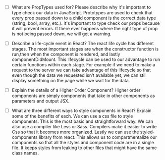 - [ ] What are PropTypes used for? Please describe why it's important to type check our data in JavaScript.
    Prototypes are used to check that every prop passed down to a child component is the correct data type (string, bool, array, etc.). It's important to type check our props because it will prevent errors. If there ever happens where the right type of prop is not being passed down, we will get a warning. 

- [ ] Describe a life-cycle event in React?
    The react life cycle has different stages. The most important stages are when the constructor function is run,then when the component is rendered, and lastly componentDidMount. This lifecycle can be used to our advantage to run certain functions within each stage. For example if we need to make a request to the server we can take advantage of this lifecycle so that even though the data we requested isn't available yet, we can still display something on the page while we wait for the data. 

- [ ] Explain the details of a Higher Order Component?
    Higher order components are simply components that take in other components as parameters and output JSX.

- [ ] What are three different ways to style components in React? Explain some of the benefits of each.
    We can use a css file to style components. This is the most basic and straightforward way. We can also use a compiler like Less or Sass. Compilers make it easier to write Css so that it becomes more organized. Lastly we can use the styled-components library from react. This allows us to compartmentalize our components so that all the styles and component code are in a single file. It keeps styles from leaking to other files that might have the same class names. 
